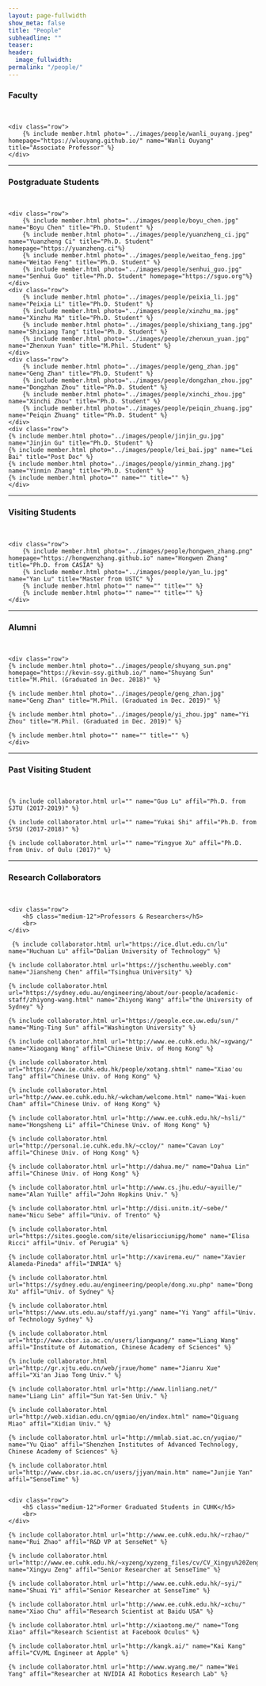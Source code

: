 ```yaml
---
layout: page-fullwidth
show_meta: false
title: "People"
subheadline: ""
teaser:
header:
  image_fullwidth:
permalink: "/people/"
---
```


<div class="row">
	<div class="row">
		<h3>Faculty</h3>
		<br/>
	</div>
	
	<div class="row">
		{% include member.html photo="../images/people/wanli_ouyang.jpeg" homepage="https://wlouyang.github.io/" name="Wanli Ouyang" title="Associate Professor" %}
	</div>

</div>

---

<div class="row">
	<div class="row">
		<h3 class="medium-12">Postgraduate Students</h3>
		<br/>
	</div>
    
    <div class="row">
        {% include member.html photo="../images/people/boyu_chen.jpg" name="Boyu Chen" title="Ph.D. Student" %}
		{% include member.html photo="../images/people/yuanzheng_ci.jpg" name="Yuanzheng Ci" title="Ph.D. Student" homepage="https://yuanzheng.ci"%}
		{% include member.html photo="../images/people/weitao_feng.jpg" name="Weitao Feng" title="Ph.D. Student" %}
		{% include member.html photo="../images/people/senhui_guo.jpg" name="Senhui Guo" title="Ph.D. Student" homepage="https://sguo.org"%}
    </div>
    <div class="row">
		{% include member.html photo="../images/people/peixia_li.jpg" name="Peixia Li" title="Ph.D. Student" %}
		{% include member.html photo="../images/people/xinzhu_ma.jpg" name="Xinzhu Ma" title="Ph.D. Student" %}
		{% include member.html photo="../images/people/shixiang_tang.jpg" name="Shixiang Tang" title="Ph.D. Student" %}
		{% include member.html photo="../images/people/zhenxun_yuan.jpg" name="Zhenxun Yuan" title="M.Phil. Student" %}
    </div>
    <div class="row">
		{% include member.html photo="../images/people/geng_zhan.jpg" name="Geng Zhan" title="Ph.D. Student" %}
		{% include member.html photo="../images/people/dongzhan_zhou.jpg" name="Dongzhan Zhou" title="Ph.D. Student" %}
		{% include member.html photo="../images/people/xinchi_zhou.jpg" name="Xinchi Zhou" title="Ph.D. Student" %}
		{% include member.html photo="../images/people/peiqin_zhuang.jpg" name="Peiqin Zhuang" title="Ph.D. Student" %}
    </div>
    <div class="row">
    {% include member.html photo="../images/people/jinjin_gu.jpg" name="Jinjin Gu" title="Ph.D. Student" %}
    {% include member.html photo="../images/people/lei_bai.jpg" name="Lei Bai" title="Post Doc" %}
    {% include member.html photo="../images/people/yinmin_zhang.jpg" name="Yinmin Zhang" title="Ph.D. Student" %}
    {% include member.html photo="" name="" title="" %}
    </div>
</div>

---

<div class="row">
	<div class="row">
		<h3 class="medium-12">Visiting Students</h3>
		<br/>
	</div>

    <div class="row">
    	{% include member.html photo="../images/people/hongwen_zhang.png" homepage="https://hongwenzhang.github.io" name="Hongwen Zhang" title="Ph.D. from CASIA" %}
    	{% include member.html photo="../images/people/yan_lu.jpg" name="Yan Lu" title="Master from USTC" %}
    	{% include member.html photo="" name="" title="" %}
    	{% include member.html photo="" name="" title="" %}
    </div>

</div>

---

<div class="row">
	<div class="row">
		<h3 class="medium-12">Alumni</h3>
		<br/>
	</div>

    <div class="row">
    {% include member.html photo="../images/people/shuyang_sun.png" homepage="https://kevin-ssy.github.io/" name="Shuyang Sun" title="M.Phil. (Graduated in Dec. 2018)" %}

    {% include member.html photo="../images/people/geng_zhan.jpg" name="Geng Zhan" title="M.Phil. (Graduated in Dec. 2019)" %}

    {% include member.html photo="../images/people/yi_zhou.jpg" name="Yi Zhou" title="M.Phil. (Graduated in Dec. 2019)" %}

    {% include member.html photo="" name="" title="" %}
    </div>

</div>

---

<div class="row">
	<div class="row">
		<h3 class="medium-12">Past Visiting Student</h3>
		<br/>
	</div>

    {% include collaborator.html url="" name="Guo Lu" affil="Ph.D. from SJTU (2017-2019)" %}

    {% include collaborator.html url="" name="Yukai Shi" affil="Ph.D. from SYSU (2017-2018)" %}

    {% include collaborator.html url="" name="Yingyue Xu" affil="Ph.D. from Univ. of Oulu (2017)" %}

</div>

---

<div class="row">
	<div class="row">
		<h3 class="medium-12">Research Collaborators</h3>
		<br>
	</div>

    <div class="row">
    	<h5 class="medium-12">Professors & Researchers</h5>
    	<br>
    </div>

     {% include collaborator.html url="https://ice.dlut.edu.cn/lu" name="Huchuan Lu" affil="Dalian University of Technology" %}

    {% include collaborator.html url="https://jschenthu.weebly.com" name="Jiansheng Chen" affil="Tsinghua University" %}

    {% include collaborator.html url="https://sydney.edu.au/engineering/about/our-people/academic-staff/zhiyong-wang.html" name="Zhiyong Wang" affil="the University of Sydney" %}

    {% include collaborator.html url="https://people.ece.uw.edu/sun/" name="Ming-Ting Sun" affil="Washington University" %}

    {% include collaborator.html url="http://www.ee.cuhk.edu.hk/~xgwang/" name="Xiaogang Wang" affil="Chinese Univ. of Hong Kong" %}

    {% include collaborator.html url="https://www.ie.cuhk.edu.hk/people/xotang.shtml" name="Xiao'ou Tang" affil="Chinese Univ. of Hong Kong" %}

    {% include collaborator.html url="http://www.ee.cuhk.edu.hk/~wkcham/welcome.html" name="Wai-kuen Cham" affil="Chinese Univ. of Hong Kong" %}

    {% include collaborator.html url="http://www.ee.cuhk.edu.hk/~hsli/" name="Hongsheng Li" affil="Chinese Univ. of Hong Kong" %}

    {% include collaborator.html url="http://personal.ie.cuhk.edu.hk/~ccloy/" name="Cavan Loy" affil="Chinese Univ. of Hong Kong" %}

    {% include collaborator.html url="http://dahua.me/" name="Dahua Lin" affil="Chinese Univ. of Hong Kong" %}

    {% include collaborator.html url="http://www.cs.jhu.edu/~ayuille/" name="Alan Yuille" affil="John Hopkins Univ." %}

    {% include collaborator.html url="http://disi.unitn.it/~sebe/" name="Nicu Sebe" affil="Univ. of Trento" %}

    {% include collaborator.html url="https://sites.google.com/site/elisaricciunipg/home" name="Elisa Ricci" affil="Univ. of Perugia" %}

    {% include collaborator.html url="http://xavirema.eu/" name="Xavier Alameda-Pineda" affil="INRIA" %}

    {% include collaborator.html url="https://sydney.edu.au/engineering/people/dong.xu.php" name="Dong Xu" affil="Univ. of Sydney" %}

    {% include collaborator.html url="https://www.uts.edu.au/staff/yi.yang" name="Yi Yang" affil="Univ. of Technology Sydney" %}

    {% include collaborator.html url="http://www.cbsr.ia.ac.cn/users/liangwang/" name="Liang Wang" affil="Institute of Automation, Chinese Academy of Sciences" %}

    {% include collaborator.html url="http://gr.xjtu.edu.cn/web/jrxue/home" name="Jianru Xue" affil="Xi'an Jiao Tong Univ." %}

    {% include collaborator.html url="http://www.linliang.net/" name="Liang Lin" affil="Sun Yat-Sen Univ." %}

    {% include collaborator.html url="http://web.xidian.edu.cn/qgmiao/en/index.html" name="Qiguang Miao" affil="Xidian Univ." %}

    {% include collaborator.html url="http://mmlab.siat.ac.cn/yuqiao/" name="Yu Qiao" affil="Shenzhen Institutes of Advanced Technology, Chinese Academy of Sciences" %}

    {% include collaborator.html url="http://www.cbsr.ia.ac.cn/users/jjyan/main.htm" name="Junjie Yan" affil="SenseTime" %}


    <div class="row">
    	<h5 class="medium-12">Former Graduated Students in CUHK</h5>
    	<br>
    </div>

    {% include collaborator.html url="http://www.ee.cuhk.edu.hk/~rzhao/" name="Rui Zhao" affil="R&D VP at SenseNet" %}

    {% include collaborator.html url="http://www.ee.cuhk.edu.hk/~xyzeng/xyzeng_files/cv/CV_Xingyu%20Zeng.pdf" name="Xingyu Zeng" affil="Senior Researcher at SenseTime" %}

    {% include collaborator.html url="http://www.ee.cuhk.edu.hk/~syi/" name="Shuai Yi" affil="Senior Researcher at SenseTime" %}

    {% include collaborator.html url="http://www.ee.cuhk.edu.hk/~xchu/" name="Xiao Chu" affil="Research Scientist at Baidu USA" %}

    {% include collaborator.html url="http://xiaotong.me/" name="Tong Xiao" affil="Research Scientist at Facebook Oculus" %}

    {% include collaborator.html url="http://kangk.ai/" name="Kai Kang" affil="CV/ML Engineer at Apple" %}

    {% include collaborator.html url="http://www.wyang.me/" name="Wei Yang" affil="Researcher at NVIDIA AI Robotics Research Lab" %}

</div>
